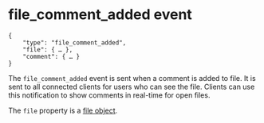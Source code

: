 # file_comment_added event

	{
		"type": "file_comment_added",
		"file": { … },
		"comment": { … }
	}

The `file_comment_added` event is sent when a comment is added to file. It is
sent to all connected clients for users who can see the file. Clients can use
this notification to show comments in real-time for open files.

The `file` property is a [file object](/types/file).
